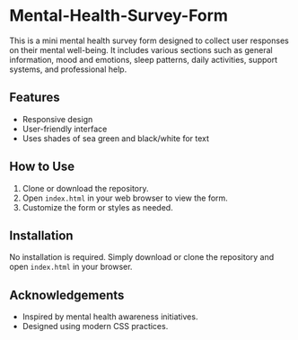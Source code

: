 # Mental-Health-Survey-Form
This is a mini mental health survey form designed to collect user responses on their mental well-being. It includes various sections such as general information, mood and emotions, sleep patterns, daily activities, support systems, and professional help.
## Features

- Responsive design
- User-friendly interface
- Uses shades of sea green and black/white for text

## How to Use

1. Clone or download the repository.
2. Open `index.html` in your web browser to view the form.
3. Customize the form or styles as needed.

## Installation

No installation is required. Simply download or clone the repository and open `index.html` in your browser.

## Acknowledgements

- Inspired by mental health awareness initiatives.
- Designed using modern CSS practices.
